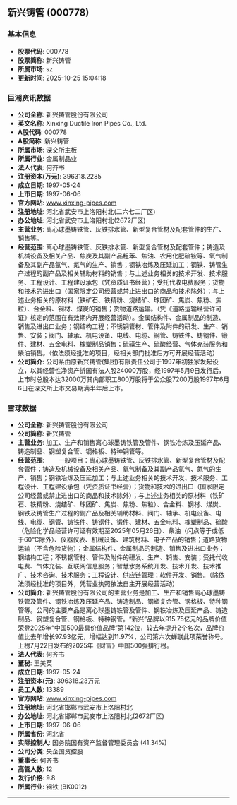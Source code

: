 ## 新兴铸管 (000778)

### 基本信息

- **股票代码**: 000778
- **股票简称**: 新兴铸管
- **所属市场**: sz
- **更新时间**: 2025-10-25 15:04:18

### 巨潮资讯数据

- **公司全称**: 新兴铸管股份有限公司
- **英文名称**: Xinxing Ductile Iron Pipes Co., Ltd.
- **A股代码**: 000778
- **A股简称**: 新兴铸管
- **所属市场**: 深交所主板
- **所属行业**: 金属制品业
- **法人代表**: 何齐书
- **注册资本(万元)**: 396318.2285
- **成立日期**: 1997-05-24
- **上市日期**: 1997-06-06
- **官方网站**: www.xinxing-pipes.com
- **注册地址**: 河北省武安市上洛阳村北(二六七二厂区)
- **办公地址**: 河北省武安市上洛阳村北(2672厂区)
- **主营业务**: 离心球墨铸铁管、灰铁排水管、新型复合管材及配套管件的生产、销售等。
- **经营范围**: 离心球墨铸铁管、灰铁排水管、新型复合管材及配套管件；铸造及机械设备及相关产品、焦炭及其副产品粗苯、焦油、农用化肥硫铵等、氧气制备及其副产品氩气、氮气的生产、销售；钢铁冶炼及压延加工；钢铁、铸管生产过程的副产品及相关辅助材料的销售；与上述业务相关的技术开发、技术服务、工程设计、工程建设承包（凭资质证书经营）；受托代收电费服务；货物和技术的进出口（国家限定公司经营或禁止进出口的商品和技术除外）；与上述业务相关的原材料（铁矿石、铁精粉、烧结矿、球团矿、焦炭、焦粉、焦粒）、合金料、钢材、煤炭的销售；货物道路运输。（凭《道路运输经营许可证》核定的范围在有效期内开展经营活动）。金属结构件、金属制品的制造、销售及进出口业务；钢结构工程；不锈钢管材、管件及附件的研发、生产、销售、安装；阀门、轴承、机电设备、电线、电缆、钢管、铸铁件、铸钢件、锻件、建材、五金电料、橡塑制品销售；硫磺生产、硫酸经营、气体充装服务和柴油销售。（依法须经批准的项目，经相关部门批准后方可开展经营活动）
- **公司简介**: 公司系由原新兴铸管(集团)有限责任公司于1997年初独家发起设立，以其经营性净资产折国有法人股24000万股，经1997年5月9日发行后，上市时总股本达32000万其内部职工800万股将于公众股7200万股1997年6月6日在深交所上市交易期满半年后上市。

### 雪球数据

- **公司全称**: 新兴铸管股份有限公司
- **公司简称**: 新兴铸管
- **主营业务**: 加工、生产和销售离心球墨铸铁管及管件、钢铁冶炼及压延产品、铸造制品、钢塑复合管、钢格板、特种钢管等。
- **经营范围**: 　　一般项目：离心球墨铸铁管、灰铁排水管、新型复合管材及配套管件；铸造及机械设备及相关产品、氧气制备及其副产品氩气、氮气的生产、销售；钢铁冶炼及压延加工；与上述业务相关的技术开发、技术服务、工程设计、工程建设承包（凭资质证书经营）；货物和技术的进出口（国家限定公司经营或禁止进出口的商品和技术除外）；与上述业务相关的原材料（铁矿石、铁精粉、烧结矿、球团矿、焦炭、焦粉、焦粒）、合金料、钢材、煤炭、钢铁及铸管生产过程的副产品及相关辅助材料、阀门、轴承、机电设备、电线、电缆、钢管、铸铁件、铸钢件、锻件、建材、五金电料、橡塑制品、硫酸（危险化学品经营许可证有效期至2025年05月26日）、柴油（闪点等于或低于60℃除外）、仪器仪表、机械设备、建筑材料、电子产品的销售；道路货物运输（不含危险货物）；金属结构件、金属制品的制造、销售及进出口业务；钢结构工程；不锈钢管材、管件及附件的研发、生产、销售、安装；受托代收电费、气体充装、互联网信息服务；智慧水务系统开发、技术开发、技术推广、技术咨询、技术服务；工程设计、供应链管理；软件开发、销售。（除依法须经批准的项目外，凭营业执照依法自主开展经营活动）
- **公司简介**: 新兴铸管股份有限公司的主营业务是加工、生产和销售离心球墨铸铁管及管件、钢铁冶炼及压延产品、铸造制品、钢塑复合管、钢格板、特种钢管等。公司的主要产品是离心球墨铸铁管及管件、钢铁冶炼及压延产品、铸造制品、钢塑复合管、钢格板、特种钢管。“新兴”品牌以915.75亿元的品牌价值荣登2025年“中国500最具价值品牌”第142位，较去年提升2个名次，品牌价值比去年增长97.93亿元，增幅达到11.97%，公司第六次蝉联此项荣誉称号。上榜7月22日发布的2025年《财富》中国500强排行榜。
- **法人代表**: 何齐书
- **董秘**: 王美英
- **成立日期**: 1997-05-24
- **注册资本(元)**: 396318.23万元
- **员工人数**: 13389
- **官方网站**: www.xinxing-pipes.com
- **注册地址**: 河北省邯郸市武安市上洛阳村北
- **办公地址**: 河北省邯郸市武安市上洛阳村北(2672厂区)
- **上市日期**: 1997-06-06
- **所属省份**: 河北省
- **实际控制人**: 国务院国有资产监督管理委员会 (41.34%)
- **公司分类**: 央企国资控股
- **董事长**: 何齐书
- **高管人数**: 12
- **发行价格**: 9.8
- **所属行业**: 钢铁 (BK0012)

---
